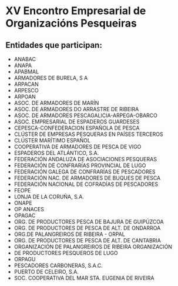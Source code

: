 # XV Encontro Empresarial de Organizacións Pesqueiras

## Entidades que participan:

* ANABAC
* ANAPA
* APABMAL
* ARMADORES DE BURELA, S A
* ARPACAN
* ARPESCO
* ARPOAN
* ASOC. DE ARMADORES DE MARÍN
* ASOC. DE ARMADORES DO ARRASTRE DE RIBEIRA
* ASOC. DE ARMADORES PESCAGALICIA-ARPEGA-OBARCO
* ASOC. EMPRESARIAL DE ESPADEROS GUARDESES
* CEPESCA-CONFEDERACION ESPAÑOLA DE PESCA
* CLÚSTER DE EMPRESAS PESQUERAS EN PAÍSES TERCEROS
* CLÚSTER MARÍTIMO ESPAÑOL
* COOPERATIVA DE ARMADORES DE PESCA DE VIGO
* ESPADEROS DEL ATLÁNTICO, S.A.
* FEDERACIÓN ANDALUZA DE ASOCIACIONES PESQUERAS
* FEDERACIÓN DE CONFRARÍAS PROVINCIAL DE LUGO
* FEDERACIÓN GALEGA DE CONFRARÍAS DE PESCADORES
* FEDERACIÓN NAC. DE ARMADORES DE BUQUES DE PESCA
* FEDERACIÓN NACIONAL DE COFRADÍAS DE PESCADORES
* FEOPE
* LONJA DE LA CORUÑA, S.A.
* ONAPE
* OP ANACES
* OPAGAC
* ORG. DE PRODUCTORES PESCA DE BAJURA DE GUIPÚZCOA
* ORG. DE PRODUCTORES DE PESCA DE ALT. DE ONDARROA
* ORG.DE PALANGREIROS DE RIBEIRA - ORPAL
* ORG. DE PRODUCTORES DE PESCA DE ALT. DE CANTABRIA
* ORGANIZACIÓN DE PALANGREIROS DE RIBEIRA ORGANIZACIÓN
* DE PRODUCTORES PESQUEROS DE LUGO
* ORPAGU
* PESCADORES CARBONERAS, S.A.C.
* PUERTO DE CELEIRO, S.A.
* SOC. COOPERATIVA DEL MAR STA. EUGENIA DE RIVEIRA

